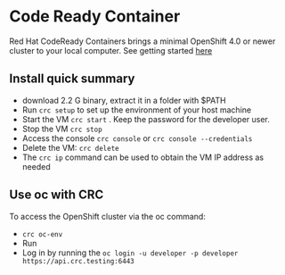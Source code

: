 # Code Ready Container

Red Hat CodeReady Containers brings a minimal OpenShift 4.0 or newer cluster to your local computer. See getting started [here](https://code-ready.github.io/crc/)

## Install quick summary

* download 2.2 G binary, extract it in a folder with $PATH
* Run `crc setup` to set up the environment of your host machine 
* Start the VM `crc start` . Keep the password for the developer user.
* Stop the VM `crc stop`
* Access the console `crc console` or `crc console --credentials`
* Delete the VM: `crc delete`
* The `crc ip` command can be used to obtain the VM IP address as needed

## Use oc with CRC

To access the OpenShift cluster via the oc command:

* `crc oc-env`
* Run
* Log in by running the `oc login -u developer -p developer https://api.crc.testing:6443`
